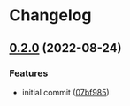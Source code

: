 # Changelog

## [0.2.0](https://github.com/ChipWolf/test-matrix/compare/c-a-v0.1.0...c-a-v0.2.0) (2022-08-24)


### Features

* initial commit ([07bf985](https://github.com/ChipWolf/test-matrix/commit/07bf9855de11744fbe3a38954c9b36f40614ff14))
